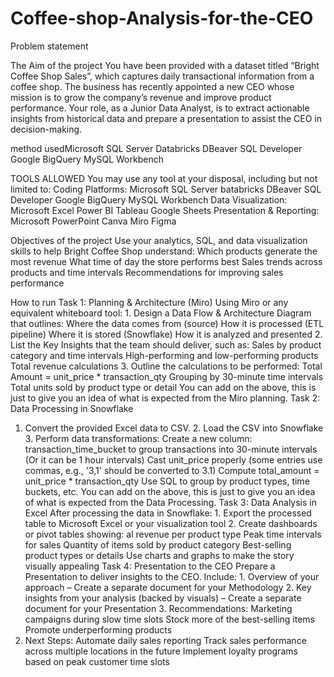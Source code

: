 # Coffee-shop-Analysis-for-the-CEO

Problem statement 



The Aim of the project
You have been provided with a dataset titled “Bright Coffee Shop Sales”, which captures daily transactional information from a coffee shop. The business has recently appointed a new CEO whose mission is to grow the company’s revenue and improve product performance. Your role, as a Junior Data Analyst, is to extract actionable insights from historical data and prepare a presentation to assist the CEO in decision-making.

method usedMicrosoft SQL Server
Databricks
DBeaver
SQL Developer
Google BigQuery
MySQL Workbench

TOOLS ALLOWED
You may use any tool at your disposal, including but not limited to:
Coding Platforms:
Microsoft SQL Server
batabricks
DBeaver
SQL Developer
Google BigQuery
MySQL Workbench
Data Visualization:
Microsoft Excel
Power BI
Tableau
Google Sheets
Presentation & Reporting:
Microsoft PowerPoint
Canva
Miro
Figma

Objectives of the project
Use your analytics, SQL, and data visualization skills to help Bright Coffee Shop understand:
Which products generate the most revenue
What time of day the store performs best
Sales trends across products and time intervals
Recommendations for improving sales performance

How to run
Task 1: Planning & Architecture (Miro)
Using Miro or any equivalent whiteboard tool: 1. Design a Data Flow & Architecture Diagram that outlines:
Where the data comes from (source)
How it is processed (ETL pipeline)
Where it is stored (Snowflake)
How it is analyzed and presented
2. List the Key Insights that the team should deliver, such as:
Sales by product category and time intervals
High-performing and low-performing products
Total revenue calculations
3. Outline the calculations to be performed:
Total Amount = unit_price * transaction_qty
Grouping by 30-minute time intervals
Total units sold by product type or detail
You can add on the above, this is just to give you an idea of what is expected from the Miro planning.
Task 2: Data Processing in Snowflake
1. Convert the provided Excel data to CSV. 2. Load the CSV into Snowflake 3. Perform data transformations:
Create a new column: transaction_time_bucket to group transactions into 30-minute intervals (Or it can be 1 hour intervals)
Cast unit_price properly (some entries use commas, e.g., '3,1' should be converted to 3.1)
Compute total_amount = unit_price * transaction_qty
Use SQL to group by product types, time buckets, etc.
You can add on the above, this is just to give you an idea of what is expected from the Data Processing.
Task 3: Data Analysis in Excel
After processing the data in Snowflake: 1. Export the processed table to Microsoft Excel or your visualization tool 2. Create dashboards or pivot tables showing:
al revenue per product type
Peak time intervals for sales
Quantity of items sold by product category
Best-selling product types or details
Use charts and graphs to make the story visually appealing
Task 4: Presentation to the CEO
Prepare a Presentation to deliver insights to the CEO. Include: 1. Overview of your approach – Create a separate document for your Methodology 2. Key insights from your analysis (backed by visuals) – Create a separate document for your Presentation 3. Recommendations:
Marketing campaigns during slow time slots
Stock more of the best-selling items
Promote underperforming products
4. Next Steps:
Automate daily sales reporting
Track sales performance across multiple locations in the future
Implement loyalty programs based on peak customer time slots


